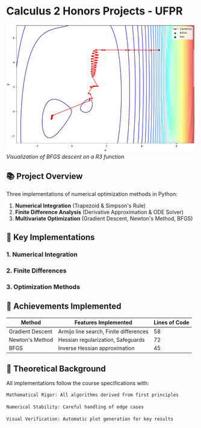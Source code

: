# Calculus 2 Honors Projects - UFPR

![Optimization Visualization](BFGS_Method.png)  
*Visualization of BFGS descent on a R3 function*

## 📚 Project Overview
Three implementations of numerical optimization methods in Python:

1. **Numerical Integration** (Trapezoid & Simpson's Rule)
2. **Finite Difference Analysis** (Derivative Approximation & ODE Solver)
3. **Multivariate Optimization** (Gradient Descent, Newton's Method, BFGS)


## 🔧 Key Implementations

### 1. Numerical Integration 

### 2. Finite Differences

### 3. Optimization Methods

## 🎯 Achievements Implemented

| Method            | Features Implemented                     | Lines of Code |
|-------------------|------------------------------------------|---------------|
| Gradient Descent  | Armijo line search, Finite differences   | 58            |
| Newton's Method   | Hessian regularization, Safeguards       | 72            |
| BFGS              | Inverse Hessian approximation            | 45            |

## 📝 Theoretical Background

All implementations follow the course specifications with:

    Mathematical Rigor: All algorithms derived from first principles

    Numerical Stability: Careful handling of edge cases

    Visual Verification: Automatic plot generation for key results
